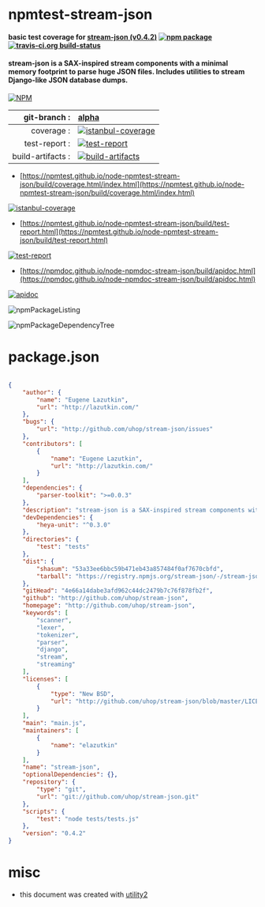 # npmtest-stream-json

#### basic test coverage for  [stream-json (v0.4.2)](http://github.com/uhop/stream-json)  [![npm package](https://img.shields.io/npm/v/npmtest-stream-json.svg?style=flat-square)](https://www.npmjs.org/package/npmtest-stream-json) [![travis-ci.org build-status](https://api.travis-ci.org/npmtest/node-npmtest-stream-json.svg)](https://travis-ci.org/npmtest/node-npmtest-stream-json)

#### stream-json is a SAX-inspired stream components with a minimal memory footprint to parse huge JSON files. Includes utilities to stream Django-like JSON database dumps.

[![NPM](https://nodei.co/npm/stream-json.png?downloads=true&downloadRank=true&stars=true)](https://www.npmjs.com/package/stream-json)

| git-branch : | [alpha](https://github.com/npmtest/node-npmtest-stream-json/tree/alpha)|
|--:|:--|
| coverage : | [![istanbul-coverage](https://npmtest.github.io/node-npmtest-stream-json/build/coverage.badge.svg)](https://npmtest.github.io/node-npmtest-stream-json/build/coverage.html/index.html)|
| test-report : | [![test-report](https://npmtest.github.io/node-npmtest-stream-json/build/test-report.badge.svg)](https://npmtest.github.io/node-npmtest-stream-json/build/test-report.html)|
| build-artifacts : | [![build-artifacts](https://npmtest.github.io/node-npmtest-stream-json/glyphicons_144_folder_open.png)](https://github.com/npmtest/node-npmtest-stream-json/tree/gh-pages/build)|

- [https://npmtest.github.io/node-npmtest-stream-json/build/coverage.html/index.html](https://npmtest.github.io/node-npmtest-stream-json/build/coverage.html/index.html)

[![istanbul-coverage](https://npmtest.github.io/node-npmtest-stream-json/build/screenCapture.buildCi.browser.%252Ftmp%252Fbuild%252Fcoverage.lib.html.png)](https://npmtest.github.io/node-npmtest-stream-json/build/coverage.html/index.html)

- [https://npmtest.github.io/node-npmtest-stream-json/build/test-report.html](https://npmtest.github.io/node-npmtest-stream-json/build/test-report.html)

[![test-report](https://npmtest.github.io/node-npmtest-stream-json/build/screenCapture.buildCi.browser.%252Ftmp%252Fbuild%252Ftest-report.html.png)](https://npmtest.github.io/node-npmtest-stream-json/build/test-report.html)

- [https://npmdoc.github.io/node-npmdoc-stream-json/build/apidoc.html](https://npmdoc.github.io/node-npmdoc-stream-json/build/apidoc.html)

[![apidoc](https://npmdoc.github.io/node-npmdoc-stream-json/build/screenCapture.buildCi.browser.%252Ftmp%252Fbuild%252Fapidoc.html.png)](https://npmdoc.github.io/node-npmdoc-stream-json/build/apidoc.html)

![npmPackageListing](https://npmtest.github.io/node-npmtest-stream-json/build/screenCapture.npmPackageListing.svg)

![npmPackageDependencyTree](https://npmtest.github.io/node-npmtest-stream-json/build/screenCapture.npmPackageDependencyTree.svg)



# package.json

```json

{
    "author": {
        "name": "Eugene Lazutkin",
        "url": "http://lazutkin.com/"
    },
    "bugs": {
        "url": "http://github.com/uhop/stream-json/issues"
    },
    "contributors": [
        {
            "name": "Eugene Lazutkin",
            "url": "http://lazutkin.com/"
        }
    ],
    "dependencies": {
        "parser-toolkit": ">=0.0.3"
    },
    "description": "stream-json is a SAX-inspired stream components with a minimal memory footprint to parse huge JSON files. Includes utilities to stream Django-like JSON database dumps.",
    "devDependencies": {
        "heya-unit": "^0.3.0"
    },
    "directories": {
        "test": "tests"
    },
    "dist": {
        "shasum": "53a33ee6bbc59b471eb43a857484f0af7670cbfd",
        "tarball": "https://registry.npmjs.org/stream-json/-/stream-json-0.4.2.tgz"
    },
    "gitHead": "4e66a14dabe3afd962c44dc2479b7c76f878fb2f",
    "github": "http://github.com/uhop/stream-json",
    "homepage": "http://github.com/uhop/stream-json",
    "keywords": [
        "scanner",
        "lexer",
        "tokenizer",
        "parser",
        "django",
        "stream",
        "streaming"
    ],
    "licenses": [
        {
            "type": "New BSD",
            "url": "http://github.com/uhop/stream-json/blob/master/LICENSE"
        }
    ],
    "main": "main.js",
    "maintainers": [
        {
            "name": "elazutkin"
        }
    ],
    "name": "stream-json",
    "optionalDependencies": {},
    "repository": {
        "type": "git",
        "url": "git://github.com/uhop/stream-json.git"
    },
    "scripts": {
        "test": "node tests/tests.js"
    },
    "version": "0.4.2"
}
```



# misc
- this document was created with [utility2](https://github.com/kaizhu256/node-utility2)

